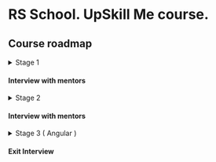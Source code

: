 # RS School. UpSkill Me course.

## Course roadmap

<details>
<summary>Stage 1</summary>

### Week #1

- [RS School introduction](../modules/rs-school-intro/)
  - Test: "RS app intro"
- [JS/FE developer](../modules/js-fe-developer/)
- [IDE](../modules/ide/)

### Week #2

- [HTML basics](../modules/html-basics/)
  - Test: "HTML Basics (EN)"
- [Git](../modules/git/)
  - Test: "Git Quiz"

### Week #3

- [CSS Basics](../modules/css-basics/)
  - Test: "CSS Basics (EN)"
- [Markdown](../modules/markdown/)
  - Task: [CV.Markdown](../tasks/CV(markdown)/CV(markdown).md)

### Week #4

- Task: [CV. HTML, CSS & Git Basics](../tasks/CV(markdown)/CV(HTML+CSS+Markdown).md)
- [JS Basics. Part 1](../modules/js-basics-1/)
  - Test: "JS-basics. Part 1 (EN)"

### Week #5

- [Figma](../modules/figma/)
- [JS Basics. Part 2](../modules/js-basics-2/)
  - Test: "JS-basics. Part 2 (EN)"
- [DevTools](../modules/devtools/)

### Week #6

- Task: [Shelter.Week_1](../tasks/shelter/README.md)
- [JS Basics. Part 3](../modules/js-basics-3/)
  - Test: "JS-basics. Part 3 (EN)"
  - Task: [Codewars: Strings, Numbers](../tasks/codewars/codewars.strings.numbers.md)

### Week #7

- Task: [Shelter.Week_2](../tasks/shelter/README.md)
- [JS Arrays](../modules/js-arrays/)
  - Test: "JS Array. Basics"
- [JS Objects](../modules/js-objects/)
  - Test: "JS Object. Basics"
  - Task: [Codewars: Array, Object](../tasks/codewars/codewars.arrays.objects.md)

### Week #8

- Task: [BookShop.Week_1](../tasks/books-shop/books-shop.md)
- [DOM API](../modules/dom-api/)
  - Test: "DOM API (EN)"

### Week #9

- Task: [BookShop.Week_2](../tasks/books-shop/books-shop.md)
- [DOM Events](../modules/dom-events/)
  - Test: "DOM Events (EN)"
- [Forms & Validation](../modules/forms-validation/)

### Week #10

- Mentor's check.[BookShop.Week_2](../tasks/books-shop/books-shop.md)
- [CSS Flex](../modules/css-flex/)
  - Test: "Responsive & Flexbox (EN)"
- Task: [Shelter.Week_3](tasks/shelter/README.md#week-3)

### Week #11

- [CSS Grid](../modules/css-grid/)
  - Test: "CSS Grid (EN)"
- Task: [Shelter.Week_4](tasks/shelter/README.md#week-4)

</details>

#### Interview with mentors 

<details>
<summary>Stage 2</summary>

### Week #12

- Mentor's check.Shelter
- [JS Classes & Prototypes](../modules/js-classes-prototypes/)
  - Test: "Inheritance (EN)"
  - Task: [Inheritance](../tasks/classes-inheritance/classes-inheritance.md)

### Week #13

- [HTTP/HTTPS. REST. WebSocket](modules/http/)

### Week #14

- [JS Async Programming](../modules/js-async/)
  - Test: "Async (EN)"
  - Task: [English for kids](../tasks/english-for-kids/english-for-kids.md)

### Week #15

- Continue task: [English for kids](../tasks/english-for-kids/english-for-kids.md)
- [JS Modules](../modules/js-modules/)

### Week #16

- Complete task: [English for kids](../tasks/english-for-kids/english-for-kids.md)
- [NPM](../modules/npm/)
  - Test: ""
- [Webpack](../modules/webpack/)
  - Test: "JS Modules & Webpack (TBD)"

### Week #17

- Task: [Core JS 101](../tasks/core-js-101/core-js-101.md)
- [Browser API](../modules/browser-api/)
  - Test: ""

### Week #18

- Complete task: [Core JS 101](../tasks/core-js-101/core-js-101.md)
- [Design Patterns](../modules/design-patterns/)
  - Test: ""
- [Software Design Principles](../modules/design-principles/)
  - Test: ""

### Week #19

- [TypeScript](../modules/typescript/)
  - Test: ""
  - Task: [TypeScript](../tasks/typescript/typescript.md)

### Week #20

- [Testing](../modules/testing/)
  - Test: ""
  - Task: [Unit tests](../tasks/unit-tests/unit-tests.md)
- [Software Development Lifecycle](../modules/sdlc/)

### Week #21

- [Preparing to interview](../modules/interview-core-js/interview.md)

</details>

#### Interview with mentors

<details>
<summary>Stage 3 ( Angular )</summary>

### Week #22

### Week #23

### Week #24

### Week #25

### Week #26

### Week #27

### Week #28

### Week #30

</details>

#### Exit Interview 
